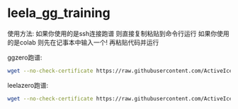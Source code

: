 # leela_gg_training

使用方法:
如果你使用的是ssh连接跑谱 则直接复制粘贴到命令行运行
如果你使用的是colab 则先在记事本中输入一个! 再粘贴代码并运行

ggzero跑谱:

``` bash
wget --no-check-certificate https://raw.githubusercontent.com/ActiveIce/leela_gg_training/master/ggzero.sh && chmod +x ggzero.sh && ./ggzero.sh
```

leelazero跑谱:

``` bash
wget --no-check-certificate https://raw.githubusercontent.com/ActiveIce/leela_gg_training/master/leelazero.sh && chmod +x leelazero.sh && ./leelazero.sh
```
